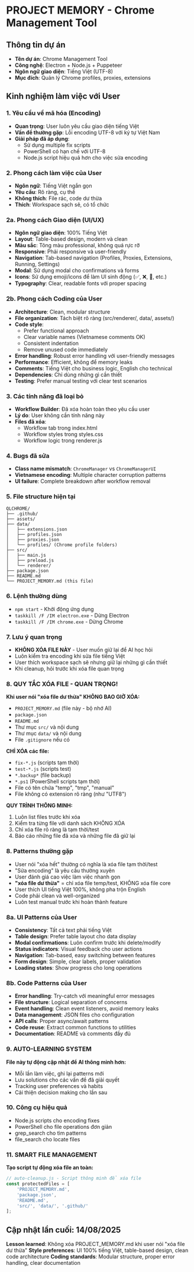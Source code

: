 # PROJECT MEMORY - Chrome Management Tool

## Thông tin dự án
- **Tên dự án**: Chrome Management Tool
- **Công nghệ**: Electron + Node.js + Puppeteer
- **Ngôn ngữ giao diện**: Tiếng Việt (UTF-8)
- **Mục đích**: Quản lý Chrome profiles, proxies, extensions

## Kinh nghiệm làm việc với User

### 1. Yêu cầu về mã hóa (Encoding)
- **Quan trọng**: User luôn yêu cầu giao diện tiếng Việt
- **Vấn đề thường gặp**: Lỗi encoding UTF-8 với ký tự Việt Nam
- **Giải pháp đã áp dụng**: 
  - Sử dụng multiple fix scripts
  - PowerShell có hạn chế với UTF-8
  - Node.js script hiệu quả hơn cho việc sửa encoding

### 2. Phong cách làm việc của User
- **Ngôn ngữ**: Tiếng Việt ngắn gọn
- **Yêu cầu**: Rõ ràng, cụ thể
- **Không thích**: File rác, code dư thừa
- **Thích**: Workspace sạch sẽ, có tổ chức

### 2a. Phong cách Giao diện (UI/UX)
- **Ngôn ngữ giao diện**: 100% Tiếng Việt
- **Layout**: Table-based design, modern và clean
- **Màu sắc**: Tông màu professional, không quá rực rỡ
- **Responsive**: Phải responsive và user-friendly
- **Navigation**: Tab-based navigation (Profiles, Proxies, Extensions, Running, Settings)
- **Modal**: Sử dụng modal cho confirmations và forms
- **Icons**: Sử dụng emoji/icons để làm UI sinh động (✅, ❌, 🔄, etc.)
- **Typography**: Clear, readable fonts với proper spacing

### 2b. Phong cách Coding của User
- **Architecture**: Clean, modular structure
- **File organization**: Tách biệt rõ ràng (src/renderer/, data/, assets/)
- **Code style**: 
  - Prefer functional approach
  - Clear variable names (Vietnamese comments OK)
  - Consistent indentation
  - Remove unused code immediately
- **Error handling**: Robust error handling với user-friendly messages
- **Performance**: Efficient, không để memory leaks
- **Comments**: Tiếng Việt cho business logic, English cho technical
- **Dependencies**: Chỉ dùng những gì cần thiết
- **Testing**: Prefer manual testing với clear test scenarios

### 3. Các tính năng đã loại bỏ
- **Workflow Builder**: Đã xóa hoàn toàn theo yêu cầu user
- **Lý do**: User không cần tính năng này
- **Files đã xóa**: 
  - Workflow tab trong index.html
  - Workflow styles trong styles.css
  - Workflow logic trong renderer.js

### 4. Bugs đã sửa
- **Class name mismatch**: `ChromeManager` vs `ChromeManagerUI`
- **Vietnamese encoding**: Multiple character corruption patterns
- **UI failure**: Complete breakdown after workflow removal

### 5. File structure hiện tại
```
QLCHROME/
├── .github/
├── assets/
├── data/
│   ├── extensions.json
│   ├── profiles.json
│   ├── proxies.json
│   └── profiles/ (Chrome profile folders)
├── src/
│   ├── main.js
│   ├── preload.js
│   └── renderer/
├── package.json
├── README.md
└── PROJECT_MEMORY.md (this file)
```

### 6. Lệnh thường dùng
- `npm start` - Khởi động ứng dụng
- `taskkill /F /IM electron.exe` - Dừng Electron
- `taskkill /F /IM chrome.exe` - Dừng Chrome

### 7. Lưu ý quan trọng
- **KHÔNG XÓA FILE NÀY** - User muốn giữ lại để AI học hỏi
- Luôn kiểm tra encoding khi sửa file tiếng Việt
- User thích workspace sạch sẽ nhưng giữ lại những gì cần thiết
- Khi cleanup, hỏi trước khi xóa file quan trọng

### 8. QUY TẮC XÓA FILE - QUAN TRỌNG!
**Khi user nói "xóa file dư thừa" KHÔNG BAO GIỜ XÓA:**
- `PROJECT_MEMORY.md` (file này - bộ nhớ AI)
- `package.json` 
- `README.md`
- Thư mục `src/` và nội dung
- Thư mục `data/` và nội dung
- File `.gitignore` nếu có

**CHỈ XÓA các file:**
- `fix-*.js` (scripts tạm thời)
- `test-*.js` (scripts test)
- `*.backup*` (file backup)
- `*.ps1` (PowerShell scripts tạm thời)
- File có tên chứa "temp", "tmp", "manual"
- File không có extension rõ ràng (như "UTF8")

**QUY TRÌNH THÔNG MINH:**
1. Luôn list files trước khi xóa
2. Kiểm tra từng file với danh sách KHÔNG XÓA
3. Chỉ xóa file rõ ràng là tạm thời/test
4. Báo cáo những file đã xóa và những file đã giữ lại

### 8. Patterns thường gặp
- User nói "xóa hết" thường có nghĩa là xóa file tạm thời/test
- "Sửa encoding" là yêu cầu thường xuyên
- User đánh giá cao việc làm việc nhanh gọn
- **"xóa file dư thừa"** = chỉ xóa file temp/test, KHÔNG xóa file core
- User thích UI tiếng Việt 100%, không pha trộn English
- Code phải clean và well-organized
- Luôn test manual trước khi hoàn thành feature

### 8a. UI Patterns của User
- **Consistency**: Tất cả text phải tiếng Việt
- **Table design**: Prefer table layout cho data display
- **Modal confirmations**: Luôn confirm trước khi delete/modify
- **Status indicators**: Visual feedback cho user actions
- **Navigation**: Tab-based, easy switching between features
- **Form design**: Simple, clear labels, proper validation
- **Loading states**: Show progress cho long operations

### 8b. Code Patterns của User  
- **Error handling**: Try-catch với meaningful error messages
- **File structure**: Logical separation of concerns
- **Event handling**: Clean event listeners, avoid memory leaks
- **Data management**: JSON files cho configuration
- **API calls**: Proper async/await patterns
- **Code reuse**: Extract common functions to utilities
- **Documentation**: README và comments đầy đủ

### 9. AUTO-LEARNING SYSTEM
**File này tự động cập nhật để AI thông minh hơn:**
- Mỗi lần làm việc, ghi lại patterns mới
- Lưu solutions cho các vấn đề đã giải quyết
- Tracking user preferences và habits
- Cải thiện decision making cho lần sau

### 10. Công cụ hiệu quả
- Node.js scripts cho encoding fixes
- PowerShell cho file operations đơn giản  
- grep_search cho tìm patterns
- file_search cho locate files

### 11. SMART FILE MANAGEMENT
**Tạo script tự động xóa file an toàn:**
```javascript
// auto-cleanup.js - Script thông minh để xóa file
const protectedFiles = [
    'PROJECT_MEMORY.md',
    'package.json', 
    'README.md',
    'src/', 'data/', '.github/'
];
```

## Cập nhật lần cuối: 14/08/2025
**Lesson learned**: Không xóa PROJECT_MEMORY.md khi user nói "xóa file dư thừa"
**Style preferences**: UI 100% tiếng Việt, table-based design, clean code architecture
**Coding standards**: Modular structure, proper error handling, clear documentation
